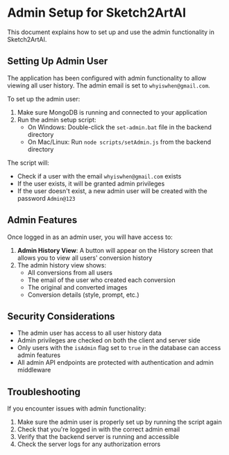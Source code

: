 # Admin Setup for Sketch2ArtAI

This document explains how to set up and use the admin functionality in Sketch2ArtAI.

## Setting Up Admin User

The application has been configured with admin functionality to allow viewing all user history. The admin email is set to `whyiswhen@gmail.com`.

To set up the admin user:

1. Make sure MongoDB is running and connected to your application
2. Run the admin setup script:
    - On Windows: Double-click the `set-admin.bat` file in the backend directory
    - On Mac/Linux: Run `node scripts/setAdmin.js` from the backend directory

The script will:

-   Check if a user with the email `whyiswhen@gmail.com` exists
-   If the user exists, it will be granted admin privileges
-   If the user doesn't exist, a new admin user will be created with the password `Admin@123`

## Admin Features

Once logged in as an admin user, you will have access to:

1. **Admin History View**: A button will appear on the History screen that allows you to view all users' conversion history
2. The admin history view shows:
    - All conversions from all users
    - The email of the user who created each conversion
    - The original and converted images
    - Conversion details (style, prompt, etc.)

## Security Considerations

-   The admin user has access to all user history data
-   Admin privileges are checked on both the client and server side
-   Only users with the `isAdmin` flag set to `true` in the database can access admin features
-   All admin API endpoints are protected with authentication and admin middleware

## Troubleshooting

If you encounter issues with admin functionality:

1. Make sure the admin user is properly set up by running the script again
2. Check that you're logged in with the correct admin email
3. Verify that the backend server is running and accessible
4. Check the server logs for any authorization errors
